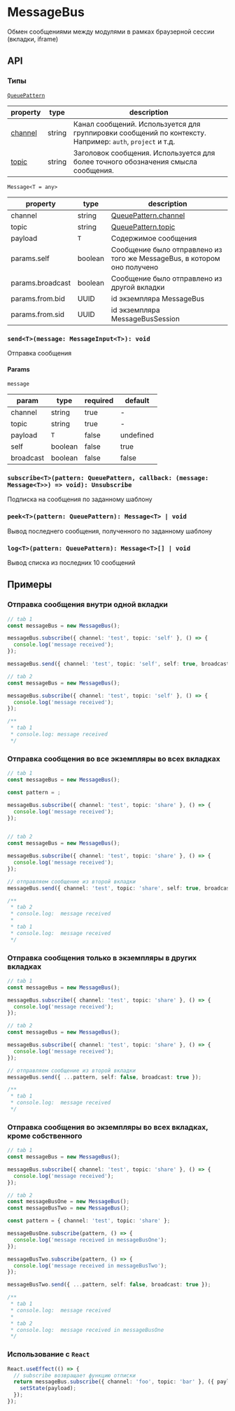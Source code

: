 # MessageBus

Обмен сообщениями между модулями в рамках браузерной сессии (вкладки, iframe)

## API

### Типы

[`QueuePattern`](#qp)

| property        | type   | description                                                                                              |
| --------------- | ------ | -------------------------------------------------------------------------------------------------------- |
| [channel](#qpc) | string | Канал сообщений. Используется для группировки сообщений по контексту. Например: `auth`, `project` и т.д. |
| [topic](#qpt)   | string | Заголовок сообщения. Используется для более точного обозначения смысла сообщения.                        |

`Message<T = any>`

| property         | type    | description                                                             |
| ---------------- | ------- | ----------------------------------------------------------------------- |
| channel          | string  | [QueuePattern.channel](#qpc)                                            |
| topic            | string  | [QueuePattern.topic](#qpt)                                              |
| payload          | `T`     | Содержимое сообщения                                                    |
| params.self      | boolean | Сообщение было отправлено из того же MessageBus, в котором оно получено |
| params.broadcast | boolean | Сообщение было отправлено из другой вкладки                             |
| params.from.bid  | UUID    | id экземпляра MessageBus                                                |
| params.from.sid  | UUID    | id экземпляра MessageBusSession                                         |

### `send<T>(message: MessageInput<T>): void`

Отправка сообщения

#### Params

`message`

| param     | type    | required | default   |
| --------- | ------- | -------- | --------- |
| channel   | string  | true     | -         |
| topic     | string  | true     | -         |
| payload   | `T`     | false    | undefined |
| self      | boolean | false    | true      |
| broadcast | boolean | false    | false     |

### `subscribe<T>(pattern: QueuePattern, callback: (message: Message<T>>) => void): Unsubscribe`

Подписка на сообщения по заданному шаблону

### `peek<T>(pattern: QueuePattern): Message<T> | void`

Вывод последнего сообщения, полученного по заданному шаблону

### `log<T>(pattern: QueuePattern): Message<T>[] | void`

Вывод списка из последних 10 сообщений

## Примеры

### Отправка сообщения внутри одной вкладки

```ts
// tab 1
const messageBus = new MessageBus();

messageBus.subscribe({ channel: 'test', topic: 'self' }, () => {
  console.log('message received');
});

messageBus.send({ channel: 'test', topic: 'self', self: true, broadcast: false });

// tab 2
const messageBus = new MessageBus();

messageBus.subscribe({ channel: 'test', topic: 'self' }, () => {
  console.log('message received');
});

/**
 * tab 1
 * console.log: message received
 */
```

### Отправка сообщения во все экземпляры во всех вкладках

```ts
// tab 1
const messageBus = new MessageBus();

const pattern = ;

messageBus.subscribe({ channel: 'test', topic: 'share' }, () => {
  console.log('message received');
});


// tab 2
const messageBus = new MessageBus();

messageBus.subscribe({ channel: 'test', topic: 'share' }, () => {
  console.log('message received');
});

// отправляем сообщение из второй вкладки
messageBus.send({ channel: 'test', topic: 'share', self: true, broadcast: true });

/**
 * tab 2
 * console.log:  message received
 *
 * tab 1
 * console.log:  message received
 */
```

### Отправка сообщения только в экземпляры в других вкладках

```ts
// tab 1
const messageBus = new MessageBus();

messageBus.subscribe({ channel: 'test', topic: 'share' }, () => {
  console.log('message received');
});

// tab 2
const messageBus = new MessageBus();

messageBus.subscribe({ channel: 'test', topic: 'share' }, () => {
  console.log('message received');
});

// отправляем сообщение из второй вкладки
messageBus.send({ ...pattern, self: false, broadcast: true });

/**
 * tab 1
 * console.log:  message received
 */
```

### Отправка сообщения во экземпляры во всех вкладках, кроме собственного

```ts
// tab 1
const messageBus = new MessageBus();

messageBus.subscribe({ channel: 'test', topic: 'share' }, () => {
  console.log('message received');
});

// tab 2
const messageBusOne = new MessageBus();
const messageBusTwo = new MessageBus();

const pattern = { channel: 'test', topic: 'share' };

messageBusOne.subscribe(pattern, () => {
  console.log('message received in messageBusOne');
});

messageBusTwo.subscribe(pattern, () => {
  console.log('message received in messageBusTwo');
});

messageBusTwo.send({ ...pattern, self: false, broadcast: true });

/**
 * tab 1
 * console.log:  message received
 *
 * tab 2
 * console.log:  message received in messageBusOne
 */
```

### Использование с `React`

```ts
React.useEffect(() => {
  // subscribe возвращает функцию отписки
  return messageBus.subscribe({ channel: 'foo', topic: 'bar' }, ({ payload }) => {
    setState(payload);
  });
});
```

